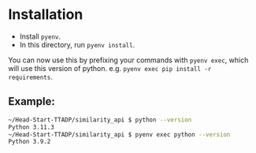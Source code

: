 # Installation

- Install `pyenv`.
- In this directory, run `pyenv install`.

You can now use this by prefixing your commands with `pyenv exec`, which will use this version of python. e.g. `pyenv exec pip install -r requirements`.

## Example:

```bash
~/Head-Start-TTADP/similarity_api $ python --version
Python 3.11.3
~/Head-Start-TTADP/similarity_api $ pyenv exec python --version
Python 3.9.2
```

